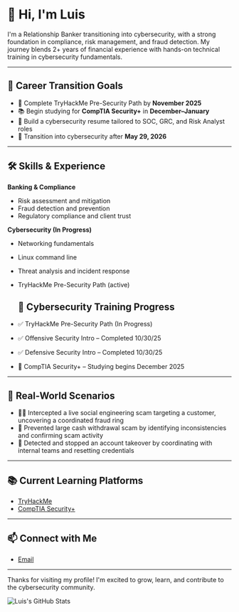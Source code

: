 # 👋 Hi, I'm Luis

I'm a Relationship Banker transitioning into cybersecurity, with a strong foundation in compliance, risk management, and fraud detection. 
My journey blends 2+ years of financial experience with hands-on technical training in cybersecurity fundamentals.

---

## 🔐 Career Transition Goals

- 🎯 Complete TryHackMe Pre-Security Path by **November 2025**
- 📚 Begin studying for **CompTIA Security+** in **December–January**
- 🧠 Build a cybersecurity resume tailored to SOC, GRC, and Risk Analyst roles
- 🚀 Transition into cybersecurity after **May 29, 2026**

---

## 🛠️ Skills & Experience

**Banking & Compliance**
- Risk assessment and mitigation
- Fraud detection and prevention
- Regulatory compliance and client trust

**Cybersecurity (In Progress)**
- Networking fundamentals
- Linux command line
- Threat analysis and incident response
- TryHackMe Pre-Security Path (active)

   ## 🧠 Cybersecurity Training Progress

- ✅ TryHackMe Pre-Security Path (In Progress)
- ✅ Offensive Security Intro – Completed 10/30/25
- ✅ Defensive Security Intro – Completed 10/30/25
- 🎯 CompTIA Security+ – Studying begins December 2025

---

## 🧪 Real-World Scenarios

- 🕵️‍♂️ Intercepted a live social engineering scam targeting a customer, uncovering a coordinated fraud ring
- 💬 Prevented large cash withdrawal scam by identifying inconsistencies and confirming scam activity
- 🔐 Detected and stopped an account takeover by coordinating with internal teams and resetting credentials

---

## 📚 Current Learning Platforms

- [TryHackMe](https://tryhackme.com/)
- [CompTIA Security+](https://www.comptia.org/certifications/security)

---

## 📫 Connect with Me

- [Email](mailto:leyvamadridps@gmail.com)

---

Thanks for visiting my profile! I'm excited to grow, learn, and contribute to the cybersecurity community.


![Luis's GitHub Stats](https://github-readme-stats.vercel.app/api?username=LLMadrid&show_icons=true&theme=radical)

